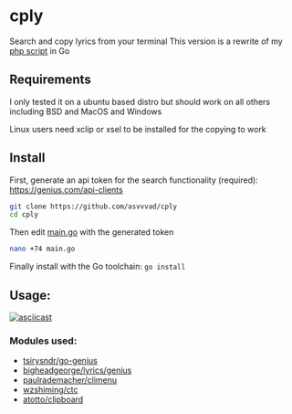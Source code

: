 # cply
Search and copy lyrics from your terminal
This version is a rewrite of my [php script](https://github.com/asvvvad/cply-php) in Go

## Requirements
I only tested it on a ubuntu based distro but should work on all others including BSD and MacOS and Windows

Linux users need xclip or xsel to be installed for the copying to work

## Install


First, generate an api token for the search functionality (required): https://genius.com/api-clients

```bash
git clone https://github.com/asvvvad/cply
cd cply
```
Then edit [main.go](main.go#L74) with the generated token
```bash
nano +74 main.go
```
Finally install with the Go toolchain:
`go install`

## Usage:
[![asciicast](https://asciinema.org/a/320915.svg)](https://asciinema.org/a/320915)


### Modules used:
- [tsirysndr/go-genius](github.com/tsirysndr/go-genius)
- [bigheadgeorge/lyrics/genius](github.com/bigheadgeorge/lyrics/genius)
- [paulrademacher/climenu](github.com/paulrademacher/climenu)
- [wzshiming/ctc](github.com/wzshiming/ctc)
- [atotto/clipboard](github.com/atotto/clipboard)
